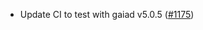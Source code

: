*   Update CI to test with gaiad v5.0.5 ([#1175])

[#1175]: https://github.com/informalsystems/ibc-rs/issues/1175
